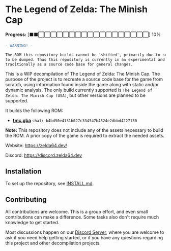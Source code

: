 # The Legend of Zelda: The Minish Cap

**Progress:**  [⬛⬛⬜⬜⬜⬜⬜⬜⬜⬜⬜⬜⬜⬜⬜⬜⬜⬜⬜⬜] 10%

```diff
- WARNING! -

The ROM this repository builds cannot be 'shifted', primarily due to some hardcoded pointers which have yet
to be dumped. Thus this repository is currently in an experimental and research phase and cannot yet be used
traditionally as a source code base for general changes.
```

This is a WIP decompilation of The Legend of Zelda: The Minish Cap.
The purpose of the project is to recreate a source code base for the game from scratch, using information found inside the game along with static and/or dynamic analysis.
The only build currently supported is `The Legend of Zelda: The Minish Cap (USA)`, but other versions are planned to be supported.

It builds the following ROM:


* [**tmc.gba**](https://datomatic.no-intro.org/index.php?page=show_record&s=23&n=1841) `sha1: b4bd50e4131b027c334547b4524e2dbbd4227130`

**Note:** This repository does not include any of the assets necessary to build the ROM.
A prior copy of the game is required to extract the needed assets.

Website: <https://zelda64.dev/>

Discord: <https://discord.zelda64.dev>

## Installation

To set up the repository, see [INSTALL.md](INSTALL.md).

## Contributing

All contributions are welcome. This is a group effort, and even small contributions can make a difference.
Some tasks also don't require much knowledge to get started.

Most discussions happen on our [Discord Server](https://discord.zelda64.dev), where you are welcome to ask if you need help getting started, or if you have any questions regarding this project and other decompilation projects.
